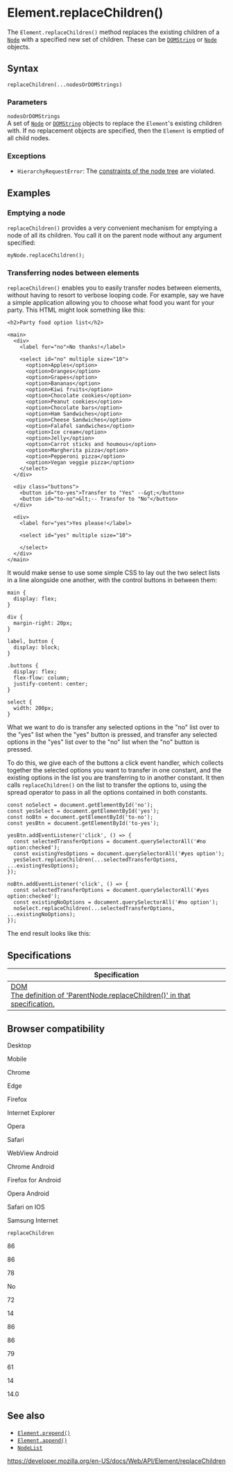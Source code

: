 # Element.replaceChildren()

The `Element.replaceChildren()` method replaces the existing children of a [`Node`](../node) with a specified new set of children. These can be [`DOMString`](../domstring) or [`Node`](../node) objects.

## Syntax

    replaceChildren(...nodesOrDOMStrings)

### Parameters

`nodesOrDOMStrings`  
A set of [`Node`](../node) or [`DOMString`](../domstring) objects to replace the `Element`'s existing children with. If no replacement objects are specified, then the `Element` is emptied of all child nodes.

### Exceptions

- <span class="page-not-created">`HierarchyRequestError`</span>: The [constraints of the node tree](https://dom.spec.whatwg.org/#concept-node-tree) are violated.

## Examples

### Emptying a node

`replaceChildren()` provides a very convenient mechanism for emptying a node of all its children. You call it on the parent node without any argument specified:

    myNode.replaceChildren();

### Transferring nodes between elements

`replaceChildren()` enables you to easily transfer nodes between elements, without having to resort to verbose looping code. For example, say we have a simple application allowing you to choose what food you want for your party. This HTML might look something like this:

    <h2>Party food option list</h2>

    <main>
      <div>
        <label for="no">No thanks!</label>

        <select id="no" multiple size="10">
          <option>Apples</option>
          <option>Oranges</option>
          <option>Grapes</option>
          <option>Bananas</option>
          <option>Kiwi fruits</option>
          <option>Chocolate cookies</option>
          <option>Peanut cookies</option>
          <option>Chocolate bars</option>
          <option>Ham Sandwiches</option>
          <option>Cheese Sandwiches</option>
          <option>Falafel sandwiches</option>
          <option>Ice cream</option>
          <option>Jelly</option>
          <option>Carrot sticks and houmous</option>
          <option>Margherita pizza</option>
          <option>Pepperoni pizza</option>
          <option>Vegan veggie pizza</option>
        </select>
      </div>

      <div class="buttons">
        <button id="to-yes">Transfer to "Yes" --&gt;</button>
        <button id="to-no">&lt;-- Transfer to "No"</button>
      </div>

      <div>
        <label for="yes">Yes please!</label>

        <select id="yes" multiple size="10">

        </select>
      </div>
    </main>

It would make sense to use some simple CSS to lay out the two select lists in a line alongside one another, with the control buttons in between them:

    main {
      display: flex;
    }

    div {
      margin-right: 20px;
    }

    label, button {
      display: block;
    }

    .buttons {
      display: flex;
      flex-flow: column;
      justify-content: center;
    }

    select {
      width: 200px;
    }

What we want to do is transfer any selected options in the "no" list over to the "yes" list when the "yes" button is pressed, and transfer any selected options in the "yes" list over to the "no" list when the "no" button is pressed.

To do this, we give each of the buttons a click event handler, which collects together the selected options you want to transfer in one constant, and the existing options in the list you are transferring to in another constant. It then calls `replaceChildren()` on the list to transfer the options to, using the spread operator to pass in all the options contained in both constants.

    const noSelect = document.getElementById('no');
    const yesSelect = document.getElementById('yes');
    const noBtn = document.getElementById('to-no');
    const yesBtn = document.getElementById('to-yes');

    yesBtn.addEventListener('click', () => {
      const selectedTransferOptions = document.querySelectorAll('#no option:checked');
      const existingYesOptions = document.querySelectorAll('#yes option');
      yesSelect.replaceChildren(...selectedTransferOptions, ...existingYesOptions);
    });

    noBtn.addEventListener('click', () => {
      const selectedTransferOptions = document.querySelectorAll('#yes option:checked');
      const existingNoOptions = document.querySelectorAll('#no option');
      noSelect.replaceChildren(...selectedTransferOptions, ...existingNoOptions);
    });

The end result looks like this:

## Specifications

<table><thead><tr class="header"><th>Specification</th></tr></thead><tbody><tr class="odd"><td><a href="https://dom.spec.whatwg.org/#dom-parentnode-replacechildren">DOM<br />
<span class="small">The definition of 'ParentNode.replaceChildren()' in that specification.</span></a></td></tr></tbody></table>

## Browser compatibility

Desktop

Mobile

Chrome

Edge

Firefox

Internet Explorer

Opera

Safari

WebView Android

Chrome Android

Firefox for Android

Opera Android

Safari on IOS

Samsung Internet

`replaceChildren`

86

86

78

No

72

14

86

86

79

61

14

14.0

## See also

- [`Element.prepend()`](prepend)
- [`Element.append()`](append)
- [`NodeList`](../nodelist)

<a href="https://developer.mozilla.org/en-US/docs/Web/API/Element/replaceChildren" class="_attribution-link">https://developer.mozilla.org/en-US/docs/Web/API/Element/replaceChildren</a>
